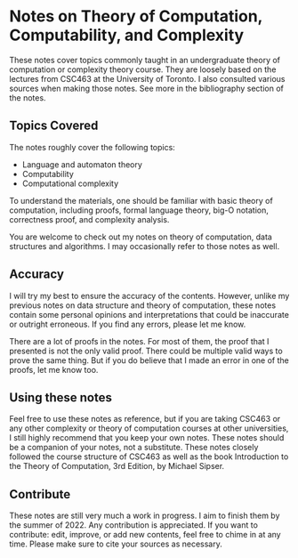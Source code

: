 # Notes on Theory of Computation, Computability, and Complexity

These notes cover topics commonly taught in an undergraduate theory of computation or complexity theory course. They are loosely based on the lectures from CSC463 at the University of Toronto. I also consulted various sources when making those notes. See more in the bibliography section of the notes.

## Topics Covered

The notes roughly cover the following topics:

- Language and automaton theory
- Computability
- Computational complexity

To understand the materials, one should be familiar with basic theory of computation, including proofs, formal language theory, big-O notation, correctness proof, and complexity analysis.

You are welcome to check out my notes on theory of computation, data structures and algorithms. I may occasionally refer to those notes as well.

## Accuracy

I will try my best to ensure the accuracy of the contents. However, unlike my previous notes on data structure and theory of computation, these notes contain some personal opinions and interpretations that could be inaccurate or outright erroneous. If you find any errors, please let me know.

There are a lot of proofs in the notes. For most of them, the proof that I presented is not the only valid proof. There could be multiple valid ways to prove the same thing. But if you do believe that I made an error in one of the proofs, let me know too.

## Using these notes

Feel free to use these notes as reference, but if you are taking CSC463 or any other complexity or theory of computation courses at other universities, I still highly recommend that you keep your own notes. These notes should be a companion of your notes, not a substitute. These notes closely followed the course structure of CSC463 as well as the book Introduction to the Theory of Computation, 3rd Edition, by Michael Sipser.

## Contribute

These notes are still very much a work in progress. I aim to finish them by the summer of 2022. Any contribution is appreciated. If you want to contribute: edit, improve, or add new contents, feel free to chime in at any time. Please make sure to cite your sources as necessary.